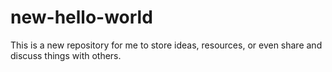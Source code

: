 # new-hello-world
This is a new repository for me to store ideas, resources, or even share and discuss things with others.
